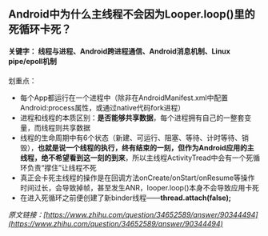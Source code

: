 ## Android中为什么主线程不会因为Looper.loop()里的死循环卡死？

#### 关键字： 线程与进程、Android跨进程通信、Android消息机制、Linux pipe/epoll机制

划重点：

- 每个App都运行在一个进程中（除非在AndroidManifest.xml中配置Android:process属性，或通过native代码fork进程）
- 进程和线程的本质区别：**是否能够共享数据**，每个进程拥有自己的一整套变量，而线程则共享数据
- 线程的生命周期中有6个状态（新建、可运行、阻塞、等待、计时等待、销毁），**也就是说一个线程的执行，终有结束的一刻，但作为Android应用的主线程，绝不希望看到这一刻的到来**，所以主线程ActivityTread中会有一个死循环负责“撑住”让线程不死
- 真正会卡死主线程的操作是在回调方法onCreate/onStart/onResume等操作时间过长，会导致掉帧，甚至发生ANR，looper.loop()本身不会导致应用卡死
- 在进入死循环之前便创建了新binder线程——**thread.attach(false);**


_原文链接：[https://www.zhihu.com/question/34652589/answer/90344494](https://www.zhihu.com/question/34652589/answer/90344494)_